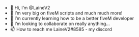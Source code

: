 - 👋 Hi, I’m @LaineV2
- 👀 I’m very big on fiveM scripts and much much more!
- 🌱 I’m currently learning how to be a better fiveM developer 
- 💞️ I’m looking to collaborate on really anything...
- 📫 How to reach me LaineV2#8585 - my discord

<!---
LaineV2/LaineV2 is a ✨ special ✨ repository because its `README.md` (this file) appears on your GitHub profile.
You can click the Preview link to take a look at your changes.
--->
